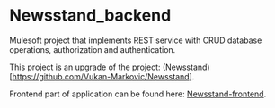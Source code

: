 # Newsstand_backend

Mulesoft project that implements REST service with CRUD database operations, authorization and authentication.

This project is an upgrade of the project: (Newsstand)[https://github.com/Vukan-Markovic/Newsstand].

Frontend part of application can be found here: [Newsstand-frontend](https://github.com/Vukan-Markovic/Newsstand-frontend).
